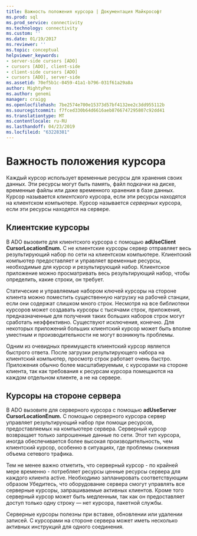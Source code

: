 ```yaml
---
title: Важность положения курсора | Документация Майкрософт
ms.prod: sql
ms.prod_service: connectivity
ms.technology: connectivity
ms.custom: ''
ms.date: 01/19/2017
ms.reviewer: ''
ms.topic: conceptual
helpviewer_keywords:
- server-side cursors [ADO]
- cursors [ADO], client-side
- client-side cursors [ADO]
- cursors [ADO], server-side
ms.assetid: 70ef5b1c-0459-41a1-b796-031f61a29a8a
author: MightyPen
ms.author: genemi
manager: craigg
ms.openlocfilehash: 7be2574e700e15373d57bf4132ee2c3dd955112b
ms.sourcegitcommit: f7fced330b64d6616aeb8766747295807c92dd41
ms.translationtype: MT
ms.contentlocale: ru-RU
ms.lasthandoff: 04/23/2019
ms.locfileid: "63228381"
---
```

# <a name="the-significance-of-cursor-location"></a>Важность положения курсора
Каждый курсор использует временные ресурсы для хранения своих данных. Эти ресурсы могут быть память, файл подкачки на диске, временные файлы или даже временного хранения в базе данных. Курсор называется *клиентского* курсора, если эти ресурсы находятся на клиентском компьютере. Курсор называется *серверных* курсора, если эти ресурсы находятся на сервере.  
  
## <a name="client-side-cursors"></a>Клиентские курсоры  
 В ADO вызовите для клиентского курсора с помощью **adUseClient CursorLocationEnum.** С не клиентские курсоры сервер отправляет весь результирующий набор по сети на клиентском компьютере. Клиентский компьютер предоставляет и управляет временные ресурсы, необходимые для курсор и результирующий набор. Клиентское приложение можно просматривать весь результирующий набор, чтобы определить, какие строки, он требует.  
  
 Статические и управляемые набором ключей курсоры на стороне клиента можно поместить существенную нагрузку на рабочей станции, если они содержат слишком много строк. Несмотря на все библиотеки курсоров может создавать курсоры с тысячами строк, приложения, предназначенные для получения таких больших наборов строк могут сработать неэффективно. Существуют исключения, конечно. Для некоторых приложений больших клиентский курсор может быть вполне уместным и производительности не могут возникнуть проблемы.  
  
 Одним из очевидных преимуществ клиентский курсор является быстрого ответа. После загрузки результирующего набора на клиентский компьютер, просмотр строк работает очень быстро. Приложения обычно более масштабируемым, с курсорами на стороне клиента, так как требования к ресурсам курсора помещаются на каждом отдельном клиенте, а не на сервере.  
  
## <a name="server-side-cursors"></a>Курсоры на стороне сервера  
 В ADO вызовите для серверного курсора с помощью **adUseServer CursorLocationEnum.** С помощью серверного курсора сервер управляет результирующий набор при помощи ресурсов, предоставляемых на компьютере сервера. Серверный курсор возвращает только запрошенные данные по сети. Этот тип курсора, иногда обеспечивается более высокая производительность, чем клиентский курсор, особенно в ситуациях, где проблемы снижения объема сетевого трафика.  
  
 Тем не менее важно отметить, что серверный курсор - по крайней мере временно - потребляет ресурсы ценные ресурсы сервера для каждого клиента active. Необходимо запланировать соответствующим образом Убедитесь, что оборудование сервера смогут управлять все серверные курсоры, запрашиваемые активных клиентов. Кроме того серверный курсор может быть медленным, так как он предоставляет доступ только одну строку — нет курсора, пакетной службы.  
  
 Серверные курсоры полезны при вставке, обновлении или удалении записей. С курсорами на стороне сервера может иметь несколько активных инструкций для одного соединения.
